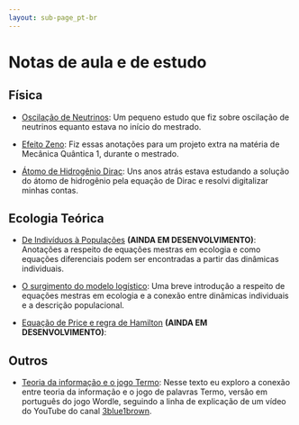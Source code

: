 ```yaml
---
layout: sub-page_pt-br
---
```


# Notas de aula e de estudo

## Física

- [Oscilação de Neutrinos](./assets/pdf/Class-note-oscilacao-neutrinos.pdf): Um pequeno estudo que fiz sobre oscilação de neutrinos equanto estava no início do mestrado.

- [Efeito Zeno](./assets/pdf/Class-note-efeito-zeno-quantico.pdf): Fiz essas anotações para um projeto extra na matéria de Mecânica Quântica 1, durante o mestrado.

- [Átomo de Hidrogênio Dirac](./assets/pdf/Class-note-atomo-H-dirac.pdf): Uns anos atrás estava estudando a solução do átomo de hidrogênio pela equação de Dirac e resolvi digitalizar minhas contas.

## Ecologia Teórica

- [De Indivíduos à Populações](./assets/pdf/Class-note-de-individuos-a-populacoes.pdf) **(AINDA EM DESENVOLVIMENTO)**: Anotações a respeito de equações mestras em ecologia e como equações diferenciais podem ser encontradas a partir das dinâmicas individuais.

- [O surgimento do modelo logístico](./class-notes/pt-br/modelo-logistico-eq-mestre.md): Uma breve introdução a respeito de equações mestras em ecologia e a conexão entre dinâmicas individuais e a descrição populacional.

- [Equação de Price e regra de Hamilton](./class-notes/pt-br/eq-price-&-altruismo.md) **(AINDA EM DESENVOLVIMENTO)**: 


## Outros

- [Teoria da informação e o jogo Termo](./class-notes/pt-br/teoria-info.md): Nesse texto eu exploro a conexão entre teoria da informação e o jogo de palavras Termo, versão em português do jogo Wordle, seguindo a linha de explicação de um vídeo do YouTube do canal [3blue1brown](https://www.youtube.com/@3blue1brown).